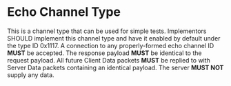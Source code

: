# Echo Channel Type

This is a channel type that can be used for simple tests. Implementors SHOULD implement this channel type and have it enabled by default under the type ID 0x1117. A connection to any properly-formed echo channel ID **MUST** be accepted. The response payload **MUST** be identical to the request payload. All future Client Data packets **MUST** be replied to with Server Data packets containing an identical payload. The server **MUST NOT** supply any data.